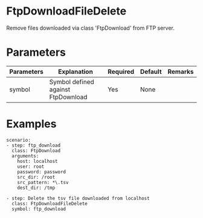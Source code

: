 # FtpDownloadFileDelete
Remove files downloaded via class 'FtpDownload' from FTP server.

# Parameters
|Parameters|Explanation|Required|Default|Remarks|
|----------|-----------|--------|-------|-------|
|symbol|Symbol defined against FtpDownload|Yes|None||

# Examples
```
scenario:
- step: ftp_download
  class: FtpDownload
  arguments:
    host: localhost
    user: root
    password: password
    src_dir: /root
    src_pattern: *\.tsv
    dest_dir: /tmp

- step: Delete the tsv file downloaded from localhost
  class: FtpDownloadFileDelete
  symbol: ftp_download
```
